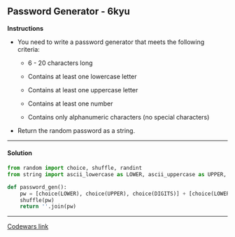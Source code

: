 ## Password Generator - 6kyu

**Instructions**

- You need to write a password generator that meets the following criteria:

    - 6 - 20 characters long

    - Contains at least one lowercase letter

    - Contains at least one uppercase letter

    - Contains at least one number

    - Contains only alphanumeric characters (no special characters)

- Return the random password as a string.

---

#### Solution

```python
from random import choice, shuffle, randint
from string import ascii_lowercase as LOWER, ascii_uppercase as UPPER, digits as DIGITS

def password_gen():
    pw = [choice(LOWER), choice(UPPER), choice(DIGITS)] + [choice(LOWER + UPPER + DIGITS) for _ in range(randint(3, 17))]
    shuffle(pw)
    return ''.join(pw)
```

---

[Codewars link](https://www.codewars.com/kata/58ade2233c9736b01d0000b3)
